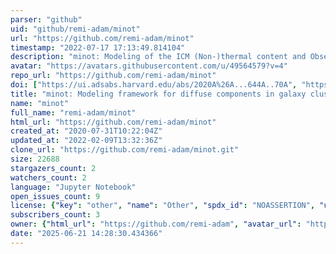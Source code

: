 ```yaml
---
parser: "github"
uid: "github/remi-adam/minot"
url: "https://github.com/remi-adam/minot"
timestamp: "2022-07-17 17:13:49.814104"
description: "minot: Modeling of the ICM (Non-)thermal content and Observables prediction Tools"
avatar: "https://avatars.githubusercontent.com/u/49564579?v=4"
repo_url: "https://github.com/remi-adam/minot"
doi: ["https://ui.adsabs.harvard.edu/abs/2020A%26A...644A..70A", "https://ui.adsabs.harvard.edu/abs/2020ascl.soft09012A/abstract"]
title: "minot: Modeling framework for diffuse components in galaxy clusters"
name: "minot"
full_name: "remi-adam/minot"
html_url: "https://github.com/remi-adam/minot"
created_at: "2020-07-31T10:22:04Z"
updated_at: "2022-02-09T13:32:36Z"
clone_url: "https://github.com/remi-adam/minot.git"
size: 22688
stargazers_count: 2
watchers_count: 2
language: "Jupyter Notebook"
open_issues_count: 9
license: {"key": "other", "name": "Other", "spdx_id": "NOASSERTION", "url": null, "node_id": "MDc6TGljZW5zZTA="}
subscribers_count: 3
owner: {"html_url": "https://github.com/remi-adam", "avatar_url": "https://avatars.githubusercontent.com/u/49564579?v=4", "login": "remi-adam", "type": "User"}
date: "2025-06-21 14:28:30.434366"
---
```

